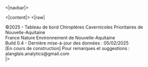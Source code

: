 <|navbar|>

<|content|>
<|raw|
<div class="footer">
    <div class="footer-content">
        <div>©2025 - Tableau de bord Chiroptères Cavernicoles Prioritaires de Nouvelle-Aquitaine</div>
        <div>France Nature Environnement de Nouvelle-Aquitaine</div>
        <div>Build 0.4 - Dernière mise-à-jour des données : 05/02/2025</div>
        <div>[En cours de construction] Pour remarques et suggestions : alanglais.analytics@gmail.com</div>
    </div>
</div>
|>